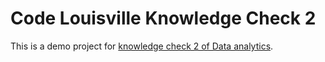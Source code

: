 # Code Louisville Knowledge Check 2

This is a demo project for [knowledge check 2 of Data analytics](https://colab.research.google.com/drive/1W0xUmX-pIP0ik99-jXzX3KJh8DIcqipu?usp=sharing#scrollTo=W383S-eSikax).